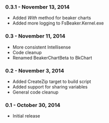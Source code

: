 ### 0.3.1 - November 13, 2014
* Added *With* method for beaker charts
* Added more logging to FsBeaker.Kernel.exe

### 0.3 - November 11, 2014
* More consistent Intellisense
* Code cleanup
* Renamed BeakerChartBeta to BkChart

### 0.2 - November 3, 2014
* Added CreateZip target to build script
* Added support for sharing variables
* General code cleanup

### 0.1 - October 30, 2014
* Initial release